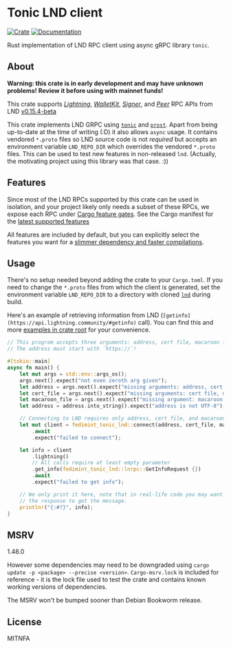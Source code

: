 # Tonic LND client

[![Crate](https://img.shields.io/crates/v/tonic_lnd.svg?logo=rust)]([https://crates.io/crates/lightning](https://crates.io/crates/tonic_lnd))
[![Documentation](https://img.shields.io/static/v1?logo=read-the-docs&label=docs.rs&message=tonic_lnd&color=informational)](https://docs.rs/tonic_lnd/)

Rust implementation of LND RPC client using async gRPC library `tonic`.

## About

**Warning: this crate is in early development and may have unknown problems!
Review it before using with mainnet funds!**

This crate supports *[Lightning](https://lightning.engineering/api-docs/category/lightning-service)*, *[WalletKit](https://lightning.engineering/api-docs/category/walletkit-service)*, *[Signer](https://lightning.engineering/api-docs/category/signer-service)*, and *[Peer](https://lightning.engineering/api-docs/category/peers-service)* RPC APIs from LND [v0.15.4-beta](https://github.com/lightningnetwork/lnd/tree/v0.15.4-beta)

This crate implements LND GRPC using [`tonic`](https://docs.rs/tonic/) and [`prost`](https://docs.rs/prost/).
Apart from being up-to-date at the time of writing (:D) it also allows `async` usage.
It contains vendored `*.proto` files so LND source code is not *required*
but accepts an environment variable `LND_REPO_DIR` which overrides the vendored `*.proto` files.
This can be used to test new features in non-released `lnd`.
(Actually, the motivating project using this library was that case. :))

## Features

Since most of the LND RPCs supported by this crate can be used in isolation, and your project likely only needs a subset of these RPCs, we expose each RPC under [Cargo feature gates](https://doc.rust-lang.org/cargo/reference/features.html). See the Cargo manifest for the [latest supported features](https://github.com/Kixunil/tonic_lnd/blob/master/Cargo.toml)

All features are included by default, but you can explicitly select the features you want for a [slimmer dependency and faster compilations](https://github.com/Kixunil/tonic_lnd/pull/29#issuecomment-1352385426).

## Usage

There's no setup needed beyond adding the crate to your `Cargo.toml`.
If you need to change the `*.proto` files from which the client is generated, set the environment variable `LND_REPO_DIR` to a directory with cloned [`lnd`](https://github.com/lightningnetwork/lnd.git) during build.

Here's an example of retrieving information from LND (`[getinfo](https://api.lightning.community/#getinfo)` call).
You can find this and more [examples in crate root](https://github.com/Kixunil/tonic_lnd/tree/master/examples) for your convenience.

```rust
// This program accepts three arguments: address, cert file, macaroon file
// The address must start with `https://`!

#[tokio::main]
async fn main() {
    let mut args = std::env::args_os();
    args.next().expect("not even zeroth arg given");
    let address = args.next().expect("missing arguments: address, cert file, macaroon file");
    let cert_file = args.next().expect("missing arguments: cert file, macaroon file");
    let macaroon_file = args.next().expect("missing argument: macaroon file");
    let address = address.into_string().expect("address is not UTF-8");

    // Connecting to LND requires only address, cert file, and macaroon file
    let mut client = fedimint_tonic_lnd::connect(address, cert_file, macaroon_file)
        .await
        .expect("failed to connect");

    let info = client
        .lightning()
        // All calls require at least empty parameter
        .get_info(fedimint_tonic_lnd::lnrpc::GetInfoRequest {})
        .await
        .expect("failed to get info");

    // We only print it here, note that in real-life code you may want to call `.into_inner()` on
    // the response to get the message.
    println!("{:#?}", info);
}
```

## MSRV

1.48.0

However some dependencies may need to be downgraded using `cargo update -p <package> --precise <version>`.
`Cargo-msrv.lock` is included for reference - it is the lock file used to test the crate and contains known working versions of dependencies.

The MSRV won't be bumped sooner than Debian Bookworm release.

## License

MITNFA
